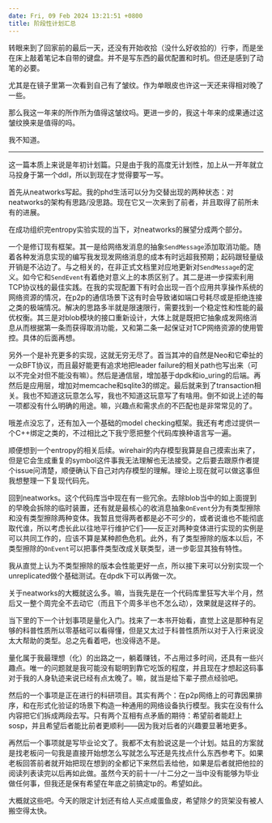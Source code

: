 ```yaml
---
date: Fri, 09 Feb 2024 13:21:51 +0800
title: 阶段性计划汇总
---
```


转眼来到了回家前的最后一天，还没有开始收拾（没什么好收拾的）行李，而是坐在床上敲着笔记本自带的键盘。并不是写东西的最优配置和时机。但还是感到了动笔的必要。

尤其是在镜子里第一次看到自己有了皱纹。作为单眼皮也许这一天还来得相对晚了一些。

那么我这一年来的所作所为值得这皱纹吗。更进一步的，我这十年来的成果通过这皱纹换来是值得的吗。

我不知道。

----

这一篇本质上来说是年初计划篇。只是由于我的高度无计划性，加上从一开年就立马投身于第一个ddl，所以到现在才觉得要写一写。

首先从neatworks写起。我的phd生活可以分为交替出现的两种状态：对neatworks的架构有思路/没思路。现在它又一次来到了前者，并且取得了前所未有的进展。

在成功组织完entropy实验实现的当下，对neatworks的展望分成两个部分。

一个是修订现有框架。其一是给网络发消息的抽象`SendMessage`添加取消功能。随着各种发消息实现的编写我发现发网络消息的成本有时远超我预期；起码跟轻量级开销是不沾边了。与之相关的，在非正式文档里对应地更新对`SendMessage`的定义。如今它和`SendEvent`有着绝对意义上的本质区别了。其二是进一步探索利用TCP协议栈的最佳实践。在我的实现配置下有时会出现一百个应用共享操作系统的网络资源的情况，在p2p的通信场景下这有时会导致诸如端口号耗尽或是拒绝连接之类的极端情况。解决的思路多半就是限速限行，需要找到一个稳定性和性能的最优权衡。其三是对blob模块的接口重新设计，大体上就是既把它抽象成发网络消息从而根据第一条而获得取消功能，又和第二条一起保证对TCP网络资源的使用管控。具体的后面再想。

另外一个是补充更多的实现，这就无穷无尽了。首当其冲的自然是Neo和它牵扯的一众BFT协议，而且最好能更有追求地把leader failure的相关path也写出来（可以不完全对但不能没有嘛）。然后是通信层，增加基于dpdk和io_uring的后端。再然后是应用层，增加对memcache和sqlite3的绑定。最后就来到了transaction相关。我也不知道这玩意怎么写，我也不知道这玩意写了有啥用。倒不如说上述的每一项都没有什么明确的用途。嘛，兴趣点和需求点的不匹配也是非常常见的了。

哦差点没忘了，还有加入一个基础的model checking框架。我还有考虑过提供一个C++绑定之类的，不过相比之下我宁愿把整个代码库换种语言写一遍。

顺便想到一个entropy的相关后续。wirehair的内存模型我算是自己摸索出来了，但是它会生成重复的symbol这件事我无法理解也无法接受。之后要去跟原作者提个issue问清楚，顺便确认下自己对内存模型的理解。理论上现在就可以做这事但我想整理一下复现代码先。

回到neatworks。这个代码库当中现在有一些冗余。去除blob当中的如上面提到的早晚会拆除的临时装置，还有就是最核心的收消息抽象`OnEvent`分为有类型擦除和没有类型擦除两种变体。我暂且觉得两者都是必不可少的，或者说谁也不能彻底取代谁，所以考虑长此以往地平行维护它们——反正对两种变体进行实现的实例是可以共同工作的，应该不算是某种颜色危机。此外，有了类型擦除的版本以后，不类型擦除的`OnEvent`可以把事件类型改成关联类型，进一步彰显其独有特性。

我从直觉上认为不类型擦除的版本会性能更好一点，所以接下来可以分别实现一个unreplicated做个基础测试。在dpdk下可以再做一次。

关于neatworks的大概就这么多。嘛，当我先是在一个代码库里狂写大半个月，然后又一整个周完全不去动它（而且下个周多半也不怎么动），效果就是这样子的。

当下里的下一个计划事项是量化入门。找来了一本书开始看，直觉上这是那种有足够的科普性质所以零基础可以看得懂，但是又太过于科普性质所以对于入行来说没太大帮助的类型。总之先看着吧，也没得选不是。

量化属于我最理想（化）的出路之一，躺着赚钱，不占用过多时间，还具有一些兴趣点。唯一的问题就是我可能没有聪明到靠它吃饭的程度，并且现在才想起这码事对于我的人身轨迹来说已经有点太晚了。嘛，就当是给下辈子攒点经验吧。

然后的一个事项是正在进行的科研项目。其实有两个：在p2p网络上的可靠因果排序，和在形式化验证的场景下构造一种通用的网络设备执行模型。我实在没有什么内容把它们拆成两段去写。只有两个互相有点矛盾的期待：希望前者能赶上sosp，并且希望后者能比前者更顺利——因为我对后者的兴趣要显著地更多。

再然后一个事项就是写毕业论文了。我都不太有脸说这是一个计划。姑且的方案就是找老板问一句我是直接开始想怎么写就怎么写还是先找点什么东西参考下。如果老板回答前者就开始把现在想到的全都记下来然后丢给他，如果是后者就把他拉的阅读列表读完以后再如此做。虽然今天的前十一/十二分之一当中没有能够为毕业做任何事，但我还是保有希望在年底之前搞定tp的。希望如此。

大概就这些吧。今天的限定计划还有给人买点咸蛋鱼皮，希望除夕的货架没有被人搬空得太快。